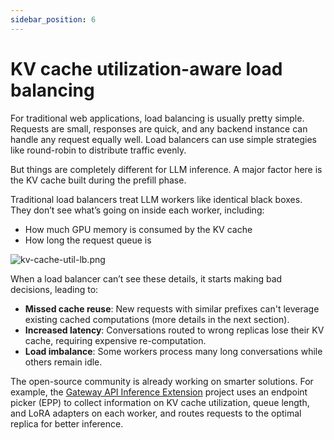 ```yaml
---
sidebar_position: 6
---
```


# KV cache utilization-aware load balancing

For traditional web applications, load balancing is usually pretty simple. Requests are small, responses are quick, and any backend instance can handle any request equally well. Load balancers can use simple strategies like round-robin to distribute traffic evenly.

But things are completely different for LLM inference. A major factor here is the KV cache built during the prefill phase.

Traditional load balancers treat LLM workers like identical black boxes. They don’t see what’s going on inside each worker, including:

- How much GPU memory is consumed by the KV cache
- How long the request queue is

![kv-cache-util-lb.png](/img/docs/kv-cache-util-lb.png)

When a load balancer can’t see these details, it starts making bad decisions, leading to:

- **Missed cache reuse**: New requests with similar prefixes can't leverage existing cached computations (more details in the next section).
- **Increased latency**: Conversations routed to wrong replicas lose their KV cache, requiring expensive re-computation.
- **Load imbalance**: Some workers process many long conversations while others remain idle.

The open-source community is already working on smarter solutions. For example, the [Gateway API Inference Extension](https://github.com/kubernetes-sigs/gateway-api-inference-extension) project uses an endpoint picker (EPP) to collect information on KV cache utilization, queue length, and LoRA adapters on each worker, and routes requests to the optimal replica for better inference.